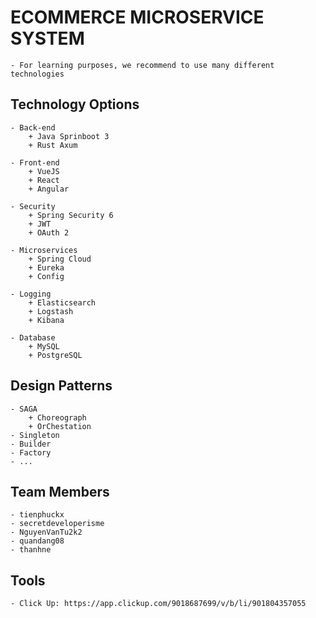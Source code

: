 # ECOMMERCE MICROSERVICE SYSTEM
    - For learning purposes, we recommend to use many different technologies

## Technology Options
    - Back-end
        + Java Sprinboot 3
        + Rust Axum

    - Front-end
        + VueJS
        + React
        + Angular

    - Security    
        + Spring Security 6
        + JWT
        + OAuth 2

    - Microservices
        + Spring Cloud
        + Eureka
        + Config

    - Logging
        + Elasticsearch
        + Logstash
        + Kibana

    - Database
        + MySQL
        + PostgreSQL


## Design Patterns
    - SAGA
        + Choreograph
        + OrChestation
    - Singleton
    - Builder
    - Factory
    - ...

## Team Members
    - tienphuckx
    - secretdeveloperisme
    - NguyenVanTu2k2
    - quandang08
    - thanhne
    

## Tools
    - Click Up: https://app.clickup.com/9018687699/v/b/li/901804357055



